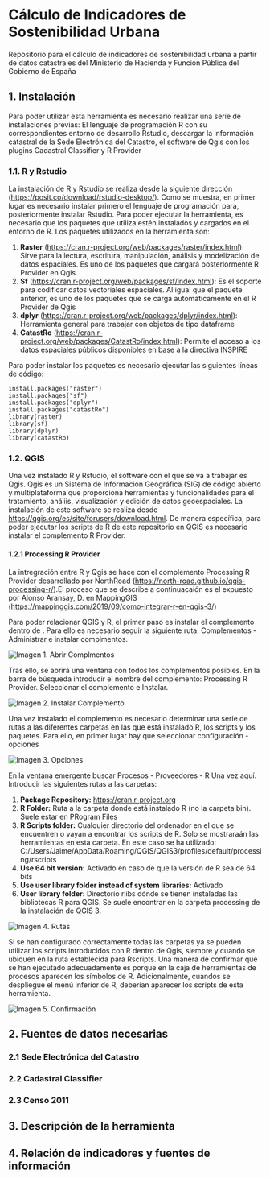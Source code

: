 # Cálculo de Indicadores de Sostenibilidad Urbana 
Repositorio para el cálculo de indicadores de sostenibilidad urbana a partir de datos catastrales del Ministerio de Hacienda y Función Pública del Gobierno de España

## 1. Instalación 
Para poder utilizar esta herramienta es necesario realizar una serie de instalaciones previas: El lenguaje de programación R con su correspondientes entorno de desarrollo Rstudio, descargar la información catastral de la Sede Electrónica del Catastro, el software de Qgis con los plugins Cadastral Classifier y R Provider
### 1.1. R y Rstudio 
La instalación de R y Rstudio se realiza desde la siguiente dirección (https://posit.co/download/rstudio-desktop/). Como se muestra, en primer lugar es necesario instalar primero el lenguaje de programación para, posteriormente instalar Rstudio. 
Para poder ejecutar la herramienta, es necesario que los paquetes que utiliza estén instalados y cargados en el entorno de R. Los paquetes utilizados en la herramienta son: 
1. **Raster** (https://cran.r-project.org/web/packages/raster/index.html): Sirve para la lectura, escritura, manipulación, análisis y modelización de datos espaciales. Es uno de los paquetes que cargará posteriormente R Provider en Qgis
3. **Sf** (https://cran.r-project.org/web/packages/sf/index.html): Es el soporte para codificar datos vectoriales espaciales. Al igual que el paquete anterior, es uno de los paquetes que se carga automáticamente en el R Provider de Qgis 
4. **dplyr** (https://cran.r-project.org/web/packages/dplyr/index.html): Herramienta general para trabajar con objetos de tipo dataframe
5. **CatastRo** (https://cran.r-project.org/web/packages/CatastRo/index.html): Permite el acceso a los datos espaciales públicos disponibles en base a la directiva INSPIRE

Para poder instalar los paquetes es necesario ejecutar las siguientes líneas de código: 
```
install.packages("raster")
install.packages("sf")
install.packages("dplyr")
install.packages("catastRo")
library(raster)
library(sf)
library(dplyr)
library(catastRo)
```
### 1.2. QGIS
Una vez instalado R y Rstudio, el software con el que se va a trabajar es Qgis. Qgis es un Sistema de Información Geográfica  (SIG) de código abierto y multiplataforma que proporciona herramientas y funcionalidades para el tratamiento, análiis, visualización y edición de datos geoespaciales. La instalación de este software se realiza desde https://qgis.org/es/site/forusers/download.html. 
De manera específica, para poder ejecutar los scripts de R de este repositorio en QGIS es necesario instalar el complemento R Provider. 
#### 1.2.1 Processing R Provider
La intregración entre R y Qgis se hace con el complemento Processing R Provider desarrollado por NorthRoad (https://north-road.github.io/qgis-processing-r/).El proceso que se describe a continuacaión es el expuesto por Alonso Aransay, D. en MappingGIS (https://mappinggis.com/2019/09/como-integrar-r-en-qgis-3/)

Para poder relacionar QGIS y R, el primer paso es instalar el complemento dentro de . Para ello es necesario seguir la siguiente ruta: Complementos - Administrar e instalar complmentos. 
  
  ![Imagen 1. Abrir Complmentos](https://github.com/jaimeboyano/Sustainability_Indicator_Calculation/blob/main/Images/Complementos_1.png?raw=true)  

Tras ello, se abrirá una ventana con todos los complementos posibles. En la barra de búsqueda introducir el nombre del complemento: Processing R Provider. Seleccionar el complemento e Instalar. 

 ![Imagen 2. Instalar Complemento](https://github.com/jaimeboyano/Sustainability_Indicator_Calculation/blob/main/Images/Complementos_2.png)

Una vez instalado el complemento es necesario determinar una serie de rutas a las diferentes carpetas en las que está instalado R, los scripts y los paquetes. Para ello, en primer lugar hay que seleccionar configuración - opciones 

 ![Imagen 3. Opciones](https://github.com/jaimeboyano/Sustainability_Indicator_Calculation/blob/main/Images/Complementos_3.png?raw=true)  

En la ventana emergente buscar Procesos - Proveedores - R 
Una vez aquí. Introducir las siguientes rutas a las carpetas: 
 1. **Package Repository:** https://cran.r-project.org 
 2. **R Folder:** Ruta a la carpeta donde está instalado R (no la carpeta bin). Suele estar en PRogram Files 
 3. **R Scripts folder:** Cualquier directorio del ordenador en el que se encuentren o vayan a encontrar los scripts de R. Solo se mostraraán las herramientas en esta carpeta. En este caso se ha utilizado: C:/Users/Jaime/AppData/Roaming/QGIS/QGIS3/profiles/default/processing/rscripts
 4. **Use 64 bit version:** Activado en caso de que la versión de R sea de 64 bits
 5. **Use user library folder instead of system libraries:** Activado
 6. **User library folder:** Directorio rlibs dónde se tienen instaladas las bibliotecas R para QGIS. Se suele encontrar en la carpeta processing de la instalación de QGIS 3. 
 
![Imagen 4. Rutas](https://github.com/jaimeboyano/Sustainability_Indicator_Calculation/blob/main/Images/Complementos_4.png?raw=true)  

Si se han configurado correctamente todas las carpetas ya se pueden utilizar los scripts introducidos con R dentro de Qgis, siempre y cuando se ubiquen en la ruta establecida para Rscripts. Una manera de confirmar que se han ejecutado adecuadamente es porque en la caja de herramientas de procesos aparecen los símbolos de R. Adicionalmente, cuandos se despliegue el menú inferior de R, deberían aparecer los scripts de esta herramienta. 

 ![Imagen 5. Confirmación](https://github.com/jaimeboyano/Sustainability_Indicator_Calculation/blob/main/Images/Complementos_5.png?raw=true)  

## 2. Fuentes de datos necesarias 
### 2.1 Sede Electrónica del Catastro 
### 2.2 Cadastral Classifier 
### 2.3 Censo 2011
## 3. Descripción de la herramienta
## 4. Relación de indicadores y fuentes de información
